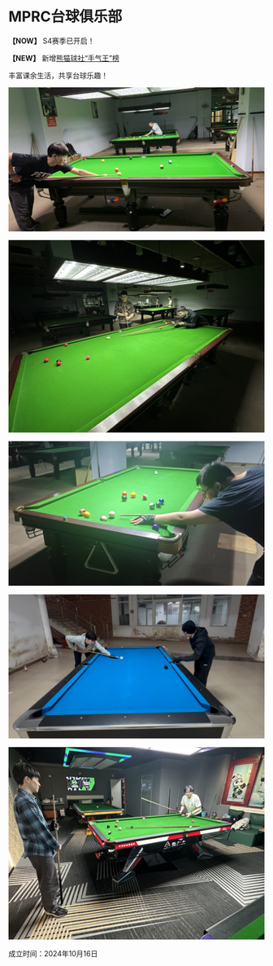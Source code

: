 # MPRC台球俱乐部

**【NOW】** S4赛季已开启！

**【NEW】** 新增[熊猫球社“手气王”榜](./03-统计/5-综合榜#熊猫球社手气王榜)

丰富课余生活，共享台球乐趣！

![](./img/club_1.jpg)

![](./img/club_2.jpg)

![](./img/club_3.jpg)

![](./img/club_4.jpg)

![](./img/club_5.jpg)

成立时间：2024年10月16日